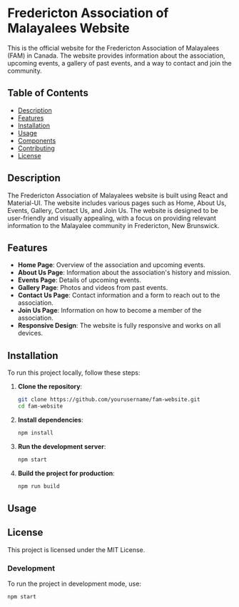 # Fredericton Association of Malayalees Website

This is the official website for the Fredericton Association of Malayalees (FAM) in Canada. The website provides information about the association, upcoming events, a gallery of past events, and a way to contact and join the community.

## Table of Contents

- [Description](#description)
- [Features](#features)
- [Installation](#installation)
- [Usage](#usage)
- [Components](#components)
- [Contributing](#contributing)
- [License](#license)

## Description

The Fredericton Association of Malayalees website is built using React and Material-UI. The website includes various pages such as Home, About Us, Events, Gallery, Contact Us, and Join Us. The website is designed to be user-friendly and visually appealing, with a focus on providing relevant information to the Malayalee community in Fredericton, New Brunswick.

## Features

- **Home Page**: Overview of the association and upcoming events.
- **About Us Page**: Information about the association's history and mission.
- **Events Page**: Details of upcoming events.
- **Gallery Page**: Photos and videos from past events.
- **Contact Us Page**: Contact information and a form to reach out to the association.
- **Join Us Page**: Information on how to become a member of the association.
- **Responsive Design**: The website is fully responsive and works on all devices.

## Installation

To run this project locally, follow these steps:

1. **Clone the repository**:
    ```sh
    git clone https://github.com/yourusername/fam-website.git
    cd fam-website
    ```

2. **Install dependencies**:
    ```sh
    npm install
    ```

3. **Run the development server**:
    ```sh
    npm start
    ```

4. **Build the project for production**:
    ```sh
    npm run build
    ```

## Usage

## License
This project is licensed under the MIT License.

### Development

To run the project in development mode, use:
```sh
npm start




